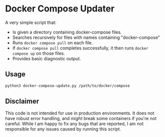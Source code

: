 # Docker Compose Updater
A very simple script that:

- Is given a directory containing docker-compose files.
- Searches recursively for files with names containing "docker-compose"
- Runs `docker compose pull` on each file.
- If `docker compose pull` completes successfully, it then runs `docker compose up` on those files.
- Provides basic diagnostic output. 

## Usage
```bash
python3 docker-compose-update.py /path/to/docker/compose
``` 

## Disclaimer
This code is not intended for use in production environments. It does not have robust error handling, and *might* break some containers if you're not careful. While I am happy to fix any bugs that are reported, I am not responsible for any issues caused by running this script.

